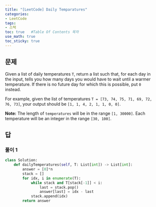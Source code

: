 ```yaml
---
title: "[LeetCode] Daily Temparatures"
categories: 
- LeetCode
tags:
- 스택
toc: true   #Table Of Contents 목차 
use_math: true
toc_sticky: true
---
```


## 문제

Given a list of daily temperatures `T`, return a list such that, for each day in the input, tells you how many days you would have to wait until a warmer temperature. If there is no future day for which this is possible, put `0` instead.

For example, given the list of temperatures `T = [73, 74, 75, 71, 69, 72, 76, 73]`, your output should be `[1, 1, 4, 2, 1, 1, 0, 0]`.

**Note:** The length of `temperatures` will be in the range `[1, 30000]`. Each temperature will be an integer in the range `[30, 100]`.

## 답 

### 풀이 1

```python
class Solution:
    def dailyTemperatures(self, T: List[int]) -> List[int]:
        answer = [0]*n
        stack = []
        for idx, i in enumerate(T):
            while stack and T[stack[-1]] < i:
                last = stack.pop()
                answer[last] = idx - last
            stack.append(idx)
        return answer
```







